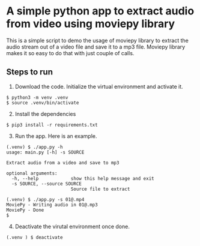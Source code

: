 # A simple python app to extract audio from video using moviepy library

This is a simple script to demo the usage of moviepy library to extract the audio stream out of a video file and save it to a mp3 file. Moviepy library makes it so easy to do that with just couple of calls.

## Steps to run

1. Download the code. Initialize the virtual environment and activate it.

```text
$ python3 -m venv .venv
$ source .venv/bin/activate
```

2. Install the dependencies

```text
$ pip3 install -r requirements.txt
```

3. Run the app. Here is an example.

```text
(.venv) $ ./app.py -h
usage: main.py [-h] -s SOURCE

Extract audio from a video and save to mp3

optional arguments:
  -h, --help            show this help message and exit
  -s SOURCE, --source SOURCE
                        Source file to extract

(.venv) $ ./app.py -s 01@.mp4
MoviePy - Writing audio in 01@.mp3
MoviePy - Done
$
```

4. Deactivate the virutal environment once done.

```text
(.venv ) $ deactivate
```
